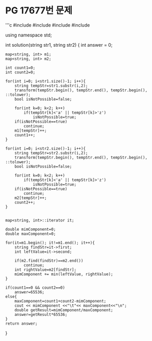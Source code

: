 # PG 17677번 문제


'''c
#include <string>
#include <map>
#include <algorithm>
#include <iostream>

using namespace std;

int solution(string str1, string str2) {
    int answer = 0;
    
    map<string, int> m1;
    map<string, int> m2;
    
    int count1=0;
    int count2=0;
    
    for(int i=0; i<str1.size()-1; i++){
        string tempStr=str1.substr(i,2);
        transform(tempStr.begin(), tempStr.end(), tempStr.begin(), ::tolower);
        bool isNotPossible=false;
        
        for(int k=0; k<2; k++)
            if(tempStr[k]<'a' || tempStr[k]>'z')
                isNotPossible=true;
        if(isNotPossible==true)
            continue;
        m1[tempStr]++;
        count1++;
    }
    
    for(int i=0; i<str2.size()-1; i++){
        string tempStr=str2.substr(i,2);
        transform(tempStr.begin(), tempStr.end(), tempStr.begin(), ::tolower);
        bool isNotPossible=false;
        
        for(int k=0; k<2; k++)
            if(tempStr[k]<'a' || tempStr[k]>'z')
                isNotPossible=true;
        if(isNotPossible==true)
            continue;
        m2[tempStr]++;
        count2++;
    }
    
    
    map<string, int>::iterator it;
    
    double mimComponent=0;
    double maxComponent=0;
    
    for(it=m1.begin(); it!=m1.end(); it++){
        string findStr=it->first;
        int leftValue=it->second;
        
        if(m2.find(findStr)==m2.end())
            continue;
        int rightValue=m2[findStr];
        mimComponent += min(leftValue, rightValue);
    }
    
    if(count1==0 && count2==0)
        answer=65536;
    else{
        maxComponent=count1+count2-mimComponent;
        cout << mimComponent <<"\t"<< maxComponent<<"\n";
        double getResult=mimComponent/maxComponent;   
        answer=getResult*65536;
    }
    return answer;
}
```
